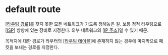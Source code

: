 # default route

[[라우팅 경로]]를 찾지 못한 모든 네트워크가 가도록 정해놓은 길. 보통 정적 라우팅으로 [[ISP]] 방향에 있는 장비로 지정한다. 외부 네트워크의 [[IP 주소]]일 수 있기 때문. 

목적지에 대한 경로가 라우터의 [[라우팅 테이블]]에 존재하지 않는 경우에 마지막으로 패킷을 보내는 경로를 지정한다. 

 

[//begin]: # "Autogenerated link references for markdown compatibility"
[라우팅 경로]: <라우팅 경로.md> "라우팅 경로"
[ISP]: ISP.md "ISP"
[IP 주소]: <IP 주소.md> "IP 주소"
[라우팅 테이블]: <라우팅 테이블.md> "라우팅 테이블"
[//end]: # "Autogenerated link references"